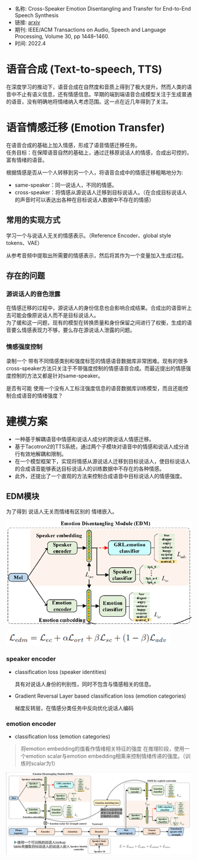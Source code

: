 - 名称: Cross-Speaker Emotion Disentangling and Transfer
for End-to-End Speech Synthesis
- 链接: [arxiv](https://arxiv.org/pdf/2109.06733.pdf)
- 期刊: IEEE/ACM Transactions on Audio, Speech and Language Processing, Volume 30, pp 1448–1460.
- 时间: 2022.4


# 语音合成 (Text-to-speech, TTS)

在深度学习的推动下，语音合成在自然度和音质上得到了极大提升。然而人类的语音中不止有语义信息，还有情感信息。早期的端到端语音合成模型关注于生成普通的语音，没有明确地将情绪纳入考虑范围。这一点在近几年得到了关注。


# 语音情感迁移 (Emotion Transfer)

在语音合成的基础上加入情感，形成了语音情感迁移任务。  
任务目标：在保障语音自然的基础上，通过迁移原说话人的情感，合成出可控的，富有情绪的语音。

根据情感是否从一个人转移到另一个人，将语音合成中的情感迁移粗略地分为:
- same-speaker：同一说话人，不同的情感。
- cross-speaker：将情感从源说话人迁移到目标说话人。（在合成目标说话人的声音时可以表达出各种在目标说话人数据中不存在的情感）

## 常用的实现方式

学习一个与说话人无关的情感表示。（Reference Encoder、global style tokens、VAE）

从参考音频中提取出所需要的情感表示，然后将其作为一个变量加入生成过程。

## 存在的问题

### 源说话人的音色泄露

在情感迁移的过程中，源说话人的身份信息也会影响合成结果。合成出的语音听上去可能会像原说话人而不是目标说话人。  
为了缓和这一问题，现有的模型在转换质量和身份保留之间进行了权衡，生成的语音要么情感表现力不够，要么存在源说话人泄露的问题。

### 情感强度控制

录制一个 带有不同情感类别和强度标签的情感语音数据库非常困难。现有的很多cross-speaker方法只关注于不带强度控制的情感语音合成。而最近提出的情感强度控制的方法又都是针对same-speaker。

是否有可能 使用一个没有人工标注强度信息的语音数据库训练模型，而且还能控制合成语音的情绪强度？


# 建模方案

- 一种基于解耦语音中情感和说话人成分的跨说话人情感迁移。
- 基于Tacotron2的TTS系统，通过两个子模块对语音中的情感和说话人成分进行有效地解耦和限制。
- 在一个模型框架下，实现将情感从源说话人迁移到目标说话人，使目标说话人的合成语音能够表达目标说话人的训练数据中不存在的各种情感。
- 此外，还提出了一个直观的方法来控制合成语音中目标说话人的情感强度。

## EDM模块

为了得到 说话人无关而情绪有区别的 情绪嵌入。

![1695219740834](image/Cross-Speaker_Emotion_Disentangling_and_Transfer/1695219740834.png)

![1695220254664](image/Cross-Speaker_Emotion_Disentangling_and_Transfer/1695220254664.png)

### speaker encoder

- classification loss (speaker identities) 

    具有对说话人身份的判别性，同时不包含与情感相关的信息。

- Gradient Reversal Layer based classification loss (emotion categories) 

    梯度反转层，在情感分类任务中反向优化说话人编码

### emotion encoder

- classification loss (emotion categories)

> 将emotion embedding的值看作情绪相关特征的强度
> 在推理阶段，使用一个emotion scalar与emotion embedding相乘来控制情绪传递的强度。（训练时scalar为1）

![1695220225652](image/Cross-Speaker_Emotion_Disentangling_and_Transfer/1695220225652.png)

